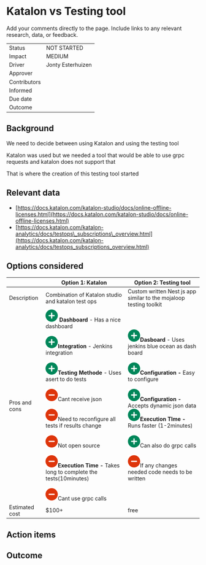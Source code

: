 # Katalon vs Testing tool

Add your comments directly to the page. Include links to any relevant research, data, or feedback.

|     |     |
| --- | --- |
| Status | NOT STARTED |
| Impact | MEDIUM |
| Driver | Jonty Esterhuizen |
| Approver |     |
| Contributors |     |
| Informed |     |
| Due date |     |
| Outcome |     |

## Background

We need to decide between using Katalon and using the testing tool

Katalon was used but we needed a tool that would be able to use grpc requests and katalon does not support that

That is where the creation of this testing tool started

## Relevant data

- [https://docs.katalon.com/katalon-studio/docs/online-offline-licenses.html](https://docs.katalon.com/katalon-studio/docs/online-offline-licenses.html)
- [https://docs.katalon.com/katalon-analytics/docs/testops\_subscriptions\_overview.html](https://docs.katalon.com/katalon-analytics/docs/testops_subscriptions_overview.html)

## Options considered

|     | Option 1: Katalon | Option 2: Testing tool |
| --- | --- | --- |
| Description | Combination of Katalon studio and katalon test ops | Custom written Nest js app similar to the mojaloop testing toolkit |
| Pros and cons | ![plus](../../Images/plus_32.png) **Dashboard** - Has a nice dashboard<br><br>![plus](../../Images/plus_32.png)**Integration** - Jenkins integration<br><br>![plus](../../Images/plus_32.png)**Testing Methode** - Uses asert to do tests<br><br>![(minus)](../../Images/minus_32.png)Cant receive json<br><br>![(minus)](../../Images/minus_32.png)Need to reconfigure all tests if results change<br><br>![(minus)](../../Images/minus_32.png)Not open source<br><br>![(minus)](../../Images/minus_32.png)**Execution Time -** Takes long to complete the tests(10minutes)<br><br>![(minus)](../../Images/minus_32.png)Cant use grpc calls | ![plus](../../Images/plus_32.png)**Dasboard** - Uses jenkins blue ocean as dash board<br><br>![plus](../../Images/plus_32.png)**Configuration -** Easy to configure<br><br>![plus](../../Images/plus_32.png)**Configuration -** Accepts dynamic json data  <br>![plus](../../Images/plus_32.png)**Execution TIme -** Runs faster (1-2minutes)<br><br>![plus](../../Images/plus_32.png)Can also do grpc calls<br><br>![(minus)](../../Images/minus_32.png)If any changes needed code needs to be written |
| Estimated cost | $100+ | free |

## Action items

## Outcome
